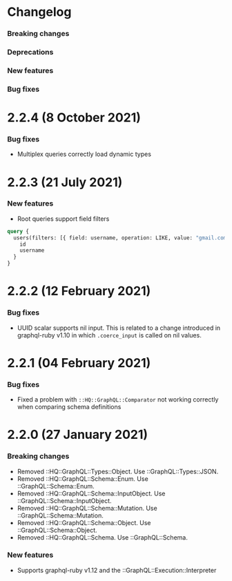 # Changelog

### Breaking changes

### Deprecations

### New features

### Bug fixes

# 2.2.4 (8 October 2021)

### Bug fixes

- Multiplex queries correctly load dynamic types

# 2.2.3 (21 July 2021)

### New features

- Root queries support field filters

```graphql
query {
  users(filters: [{ field: username, operation: LIKE, value: "gmail.com" }]) {
    id
    username
  }
}
```

# 2.2.2 (12 February 2021)

### Bug fixes

- UUID scalar supports nil input. This is related to a change introduced in graphql-ruby v1.10 in which `.coerce_input` is called on nil values.

# 2.2.1 (04 February 2021)

### Bug fixes

- Fixed a problem with `::HQ::GraphQL::Comparator` not working correctly when comparing schema definitions

# 2.2.0 (27 January 2021)

### Breaking changes

- Removed ::HQ::GraphQL::Types::Object. Use ::GraphQL::Types::JSON.
- Removed ::HQ::GraphQL::Schema::Enum. Use ::GraphQL::Schema::Enum.
- Removed ::HQ::GraphQL::Schema::InputObject. Use ::GraphQL::Schema::InputObject.
- Removed ::HQ::GraphQL::Schema::Mutation. Use ::GraphQL::Schema::Mutation.
- Removed ::HQ::GraphQL::Schema::Object. Use ::GraphQL::Schema::Object.
- Removed ::HQ::GraphQL::Schema. Use ::GraphQL::Schema.

### New features

- Supports graphql-ruby v1.12 and the ::GraphQL::Execution::Interpreter
